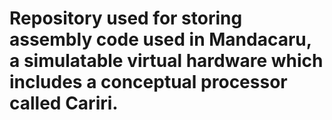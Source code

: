 # Repository used for storing assembly code used in __Mandacaru__, a simulatable virtual hardware which includes a conceptual processor called __Cariri__.
